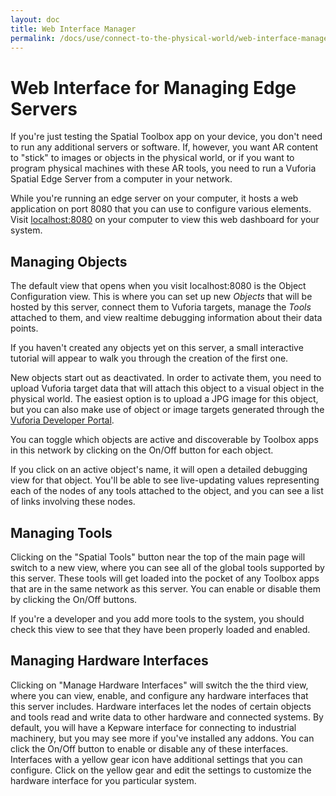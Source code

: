```yaml
---
layout: doc
title: Web Interface Manager
permalink: /docs/use/connect-to-the-physical-world/web-interface-manager
---
```


# Web Interface for Managing Edge Servers

If you're just testing the Spatial Toolbox app on your device, you don't need to run any
additional servers or software. If, however, you want AR content to "stick" to images
or objects in the physical world, or if you want to program physical machines with these AR tools,
you need to run a Vuforia Spatial Edge Server from a computer in your network.

While you're running an edge server on your computer, it hosts a web application on port 8080
that you can use to configure various elements. Visit [localhost:8080](http://localhost:8080) on
your computer to view this web dashboard for your system.

## Managing Objects

The default view that opens when you visit localhost:8080 is the Object
Configuration view. This is where you can set up new *Objects* that will be hosted by this server,
connect them to Vuforia targets, manage the *Tools* attached to them, and view realtime
debugging information about their data points.
 
If you haven't created any objects yet on this server, a small interactive tutorial will appear
to walk you through the creation of the first one.

New objects start out as deactivated. In order to activate them, you need to upload Vuforia
target data that will attach this object to a visual object in the physical world. The easiest
option is to upload a JPG image for this object, but you can also make use of object or image
targets generated through the [Vuforia Developer Portal](http://developer.vuforia.com). 

You can toggle which objects are active and discoverable by Toolbox apps in this network by
clicking on the On/Off button for each object.

If you click on an active object's name, it will open a detailed debugging view for that object.
You'll be able to see live-updating values representing each of the nodes of any tools attached
to the object, and you can see a list of links involving these nodes.

## Managing Tools

Clicking on the "Spatial Tools" button near the top of the main page will switch to a new view,
where you can see all of the global tools supported by this server. These tools will get loaded
into the pocket of any Toolbox apps that are in the same network as this server. You can enable
or disable them by clicking the On/Off buttons.

If you're a developer and you add more tools to the system, you should check this view to see
that they have been properly loaded and enabled.

## Managing Hardware Interfaces

Clicking on "Manage Hardware Interfaces" will switch the the third view, where you can view,
enable, and configure any hardware interfaces that this server includes. Hardware interfaces
let the nodes of certain objects and tools read and write data to other hardware and connected
systems. By default, you will have a Kepware interface for connecting to industrial machinery,
but you may see more if you've installed any addons. You can click the On/Off button to enable
or disable any of these interfaces. Interfaces with a yellow gear icon have additional settings
that you can configure. Click on the yellow gear and edit the settings to customize the hardware
interface for you particular system.
